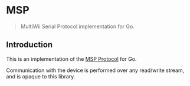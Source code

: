 # MSP

> MultiWii Serial Protocol implementation for Go.

## Introduction

This is an implementation of the [MSP Protocol](https://github.com/alduxvm/pyMultiWii) for Go.

Communication with the device is performed over any read/write stream, and is opaque to this library.

